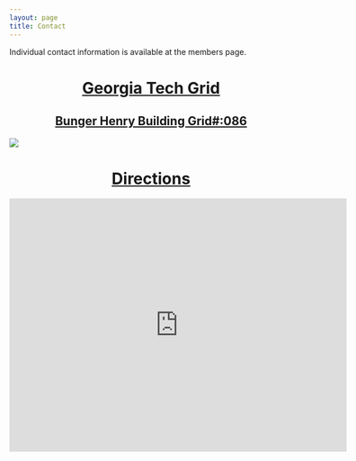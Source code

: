 ```yaml
---
layout: page
title: Contact
---
```


<p align"center"> Individual contact information is available at the members page. </p>

<h1 align="center"><u>Georgia Tech Grid</u></h1>
<h2 align="center"><u>Bunger Henry Building Grid#:086</u></h1>

<img src="/mined-gatech.github.io/images/gatechgrid86.png" align="center">

<h1 align="center"><u>Directions</u></h1>

<iframe src="https://www.google.com/maps/embed?pb=!1m14!1m8!1m3!1d6632.915251712467!2d-84.3963971!3d33.7746788!3m2!1i1024!2i768!4f13.1!3m3!1m2!1s0x88f504898788b05b%3A0x774cbbc00b671725!2sBunger-Henry+Bldg%2C+Georgia+Institute+of+Technology%2C+Atlanta%2C+GA+30313!5e0!3m2!1sen!2sus!4v1431318314790" width="600" height="450" frameborder="0" style="border:0"></iframe>

